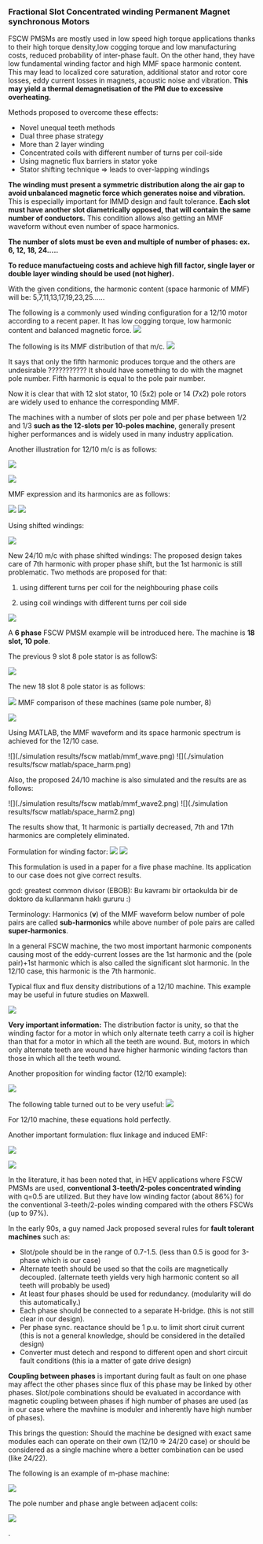 ### Fractional Slot Concentrated winding Permanent Magnet synchronous Motors

FSCW PMSMs are mostly used in low speed high torque applications thanks to their high torque density,low cogging torque and low manufacturing costs, reduced probability of inter-phase fault.
On the other hand, they have low fundamental winding factor and high MMF space harmonic content. This may lead to localized core saturation, additional stator and rotor core losses, eddy current losses in magnets, acoustic noise and vibration. **This may yield a thermal demagnetisation of the PM due to excessive overheating.**

Methods proposed to overcome these effects:
* Novel unequal teeth methods
* Dual three phase strategy
* More than 2 layer winding
* Concentrated coils with different number of turns per coil-side
* Using magnetic flux barriers in stator yoke
* Stator shifting technique => leads to over-lapping windings

**The winding must present a symmetric distribution along the air gap to avoid unbalanced magnetic force which generates noise and vibration.** This is especially important for IMMD design and fault tolerance.
**Each slot must have another slot diametrically opposed, that will contain the same number of conductors.** This condition allows also getting an MMF waveform without even number of space harmonics.

**The number of slots must be even and multiple of number of phases: ex. 6, 12, 18, 24.....**

**To reduce manufactueing costs and achieve high fill factor, single layer or double layer winding should be used (not higher).**

With the given conditions, the harmonic content (space harmonic of MMF) will be: 5,7,11,13,17,19,23,25......

The following is a commonly used winding configuration for a 12/10 motor according to a recent paper. It has low cogging torque, low harmonic content and balanced magnetic force.
![](./images/12s10p.png)

The following is its MMF distribution of that m/c.
![](./images/mmfdist.png)

It says that only the fifth harmonic produces torque and the others are undesirable ???????????
It should have something to do with the magnet pole number. Fifth harmonic is equal to the pole pair number.

Now it is clear that with 12 slot stator, 10 (5x2) pole or 14 (7x2) pole rotors are widely used to enhance the corresponding MMF.



The machines with a number of slots per pole and per phase between 1/2 and 1/3 **such as the 12-slots per 10-poles machine**, generally present higher performances and is widely used in many industry application.

Another illustration for 12/10 m/c is as follows:

![](./images/12s10p2.png)

![](./images/12s10p3.png)


MMF expression and its harmonics are as follows:

![](./images/mmf1.png)
![](./images/mmf2.png)

Using shifted windings:

![](./images/mmf3.png)

New 24/10 m/c with phase shifted windings: The proposed design takes care of 7th harmonic with proper phase shift, but the 1st harmonic is still problematic. Two methods are proposed for that:

1) using different turns per coil for the neighbouring phase coils

2) using coil windings with different turns per coil side

![](./images/phase_shift.png)


A **6 phase** FSCW PMSM example will be introduced here. The machine is **18 slot, 10 pole**.

The previous 9 slot 8 pole stator is as followS:

![](./images/9s8p1.png)


The new 18 slot 8 pole stator is as follows:

![](./images/18s8p1.png)
MMF comparison of these machines (same pole number, 8)

![](./images/mmf4.png)



Using MATLAB, the MMF waveform and its space harmonic spectrum is achieved for the 12/10 case.

![](./simulation results/fscw matlab/mmf_wave.png)
![](./simulation results/fscw matlab/space_harm.png)

Also, the proposed 24/10 machine is also simulated and the results are as follows:

![](./simulation results/fscw matlab/mmf_wave2.png)
![](./simulation results/fscw matlab/space_harm2.png)

The results show that, 1t harmonic is partially decreased, 7th and 17th harmonics are completely eliminated.


Formulation for winding factor:
![](./images/wf1.png)
![](./images/wf2.png)

This formulation is used in a paper for a five phase machine. Its application to our case does not give correct results.

gcd: greatest common divisor (EBOB): Bu kavramı bir ortaokulda bir de doktoro da kullanmanın haklı gururu :)

Terminology: Harmonics (**v**) of the MMF waveform below number of pole pairs are called **sub-harmonics** while above number of pole pairs are called **super-harmonics**.

In a general FSCW machine, the two most important harmonic components causing most of the eddy-current losses are the 1st harmonic and the (pole pair)+1st harmonic which is also called the significant slot harmonic. In the 12/10 case, this harmonic is the 7th harmonic.

Typical flux and flux density distributions of a 12/10 machine. This example may be useful in future studies on Maxwell.

![](./images/flux_dens.png)

**Very important information:** The distribution factor is unity, so that the winding factor for a motor in which only alternate teeth carry a coil is higher than that for a motor in which all the teeth are wound. But, motors in which only alternate teeth are wound have higher harmonic winding factors than those in which all the teeth wound.

Another proposition for winding factor (12/10 example):

![](./images/wf3.png)

The following table turned out to be very useful:
![](./images/wf4.png)

For 12/10 machine, these equations hold perfectly.

Another important formulation: flux linkage and induced EMF:

![](./images/flux_linkage.png)

![](./images/emf.png)


In the literature, it has been noted that, in HEV applications where FSCW PMSMs are used, **conventional 3-teeth/2-poles concentrated winding** with q=0.5 are utilized. But they have low winding factor (about 86%) for the conventional 3-teeth/2-poles winding compared with the others FSCWs (up to 97%).


In the early 90s, a guy named Jack proposed several rules for **fault tolerant machines** such as:
* Slot/pole should be in the range of 0.7-1.5. (less than 0.5 is good for 3-phase which is our case)
* Alternate teeth should be used so that the coils are magnetically decoupled. (alternate teeth yields very high harmonic content so all teeth will probably be used)
* At least four phases should be used for redundancy. (modularity will do this automatically.)
* Each phase should be connected to a separate H-bridge. (this is not still clear in our design).
* Per phase sync. reactance should be 1 p.u. to limit short ciruit current (this is not a general knowledge, should be considered in the detailed design)
* Converter must detech and respond to different open and short circuit fault conditions (this ia a matter of gate drive design)

**Coupling between phases** is important during fault as fault on one phase may affect the other phases since flux of this phase may be linked by other phases. Slot/pole combinations should be evaluated in accordance with magnetic coupling between phases if high number of phases are used (as in our case where the mavhine is moduler and inherently have high number of phases).

This brings the question: Should the machine be designed with exact same modules each can operate on their own (12/10 => 24/20 case) or should be considered as a single machine where a better combination can be used (like 24/22).

The following is an example of m-phase machine:

![](./images/m-phase.png)

The pole number and phase angle between adjacent coils:

![](./images/spp.png)






.

